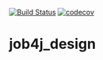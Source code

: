 [![Build Status](https://travis-ci.com/DmitryPoturaev/job4j_design.svg?branch=master)](https://travis-ci.com/DmitryPoturaev/job4j_design)
[![codecov](https://codecov.io/gh/DmitryPoturaev/job4j_design/branch/master/graph/badge.svg?token=S0UW2NX35V)](https://codecov.io/gh/DmitryPoturaev/job4j_design)

# job4j_design